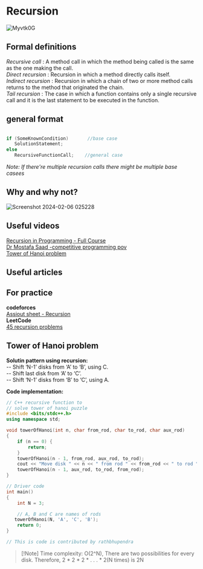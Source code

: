 # Recursion
![Myvtk0G](https://github.com/HelanaNady/DataStructure/assets/137416623/fbca26fb-09fc-43a6-a9ae-c8744a4c7029)

## Formal definitions 
*Recursive call* : A method call in which the method being called is the same as the one making the call.  <br />
*Direct recursion* : Recursion in which a method directly calls itself.  <br />
*Indirect recursion* : Recursion in which a chain of two or more method calls returns to the method that originated the chain.  <br />
*Tail recursion* : The case in which a function contains only a single recursive call and it is the last statement to be executed in the function.  <br />

## general format
```Cpp

if (SomeKnownCondition)       //base case
   SolutionStatement;
else
   RecursiveFunctionCall;    //general case

```
*Note: If there're multiple recursion calls there might be multiple base casees*


## Why and why not?
![Screenshot 2024-02-06 025228](https://github.com/HelanaNady/DataStructure/assets/137416623/2a2c6245-499a-4ddd-b55f-820931ef81a8)


## Useful videos 
[Recursion in Programming - Full Course](https://youtu.be/IJDJ0kBx2LM?si=NEXHFnrRiT8Sf8KG) <br />
[Dr Mostafa Saad -competitive programming pov](https://www.youtube.com/watch?v=hyk46UmJPS4&list=PLPt2dINI2MIZPFq6HyUB1Uhxdh1UDnZMS&index=24) <br />
[Tower of Hanoi problem](https://youtu.be/q6RicK1FCUs?si=nYdiK7xfuIQxfj-G) <br /> 

## Useful articles

## For practice 
**codeforces** <br /> 
[Assiout sheet - Recursion](https://codeforces.com/group/MWSDmqGsZm/contest/223339) <br /> 
**LeetCode** <br /> 
[45 recursion problems](https://leetcode.com/tag/recursion/) <br />


## Tower of Hanoi problem
**Solutin pattern using recursion:** <br /> 
-- Shift ‘N-1’ disks from ‘A’ to ‘B’, using C. <br /> 
-- Shift last disk from ‘A’ to ‘C’. <br /> 
-- Shift ‘N-1’ disks from ‘B’ to ‘C’, using A. <br /> 

**Code implementation:** <br /> 
```Cpp
// C++ recursive function to 
// solve tower of hanoi puzzle 
#include <bits/stdc++.h> 
using namespace std; 

void towerOfHanoi(int n, char from_rod, char to_rod, char aux_rod) 
{ 
	if (n == 0) { 
		return; 
	} 
	towerOfHanoi(n - 1, from_rod, aux_rod, to_rod); 
	cout << "Move disk " << n << " from rod " << from_rod << " to rod " << to_rod << endl; 
	towerOfHanoi(n - 1, aux_rod, to_rod, from_rod); 
} 

// Driver code 
int main() 
{ 
	int N = 3; 

	// A, B and C are names of rods
   towerOfHanoi(N, 'A', 'C', 'B'); 
	return 0; 
} 

// This is code is contributed by rathbhupendra 

```
>[!Note] Time complexity:
>O(2^N), There are two possibilities for every disk. Therefore, 2 * 2 * 2 * . . . * 2(N times) is 2N
